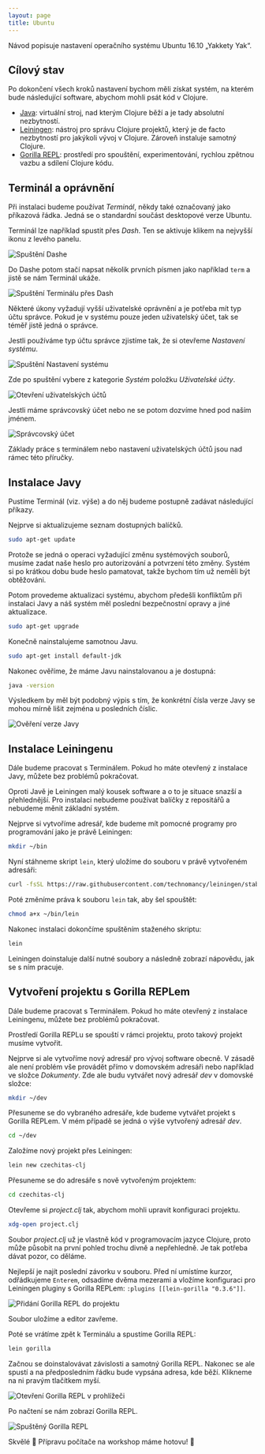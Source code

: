 ```yaml
---
layout: page
title: Ubuntu
---
```

Návod popisuje nastavení operačního systému Ubuntu 16.10 „Yakkety Yak“.

## Cílový stav

Po dokončení všech kroků nastavení bychom měli získat systém, na kterém bude následující software, abychom mohli psát kód v Clojure.

- [Java](https://java.com/): virtuální stroj, nad kterým Clojure běží a je tady absolutní nezbytností.
- [Leiningen](https://leiningen.org/): nástroj pro správu Clojure projektů, který je de facto nezbytností pro jakýkoli vývoj v Clojure. Zároveň instaluje samotný Clojure.
- [Gorilla REPL](http://gorilla-repl.org/index.html): prostředí pro spouštění, experimentování, rychlou zpětnou vazbu a sdílení Clojure kódu.


## Terminál a oprávnění

Při instalaci budeme používat *Terminál*, někdy také označovaný jako příkazová řádka. Jedná se o standardní součást desktopové verze Ubuntu.

Terminál lze například spustit přes *Dash*. Ten se aktivuje klikem na nejvyšší ikonu z levého panelu.

![Spuštění Dashe](images/ubuntu/launch-dash.png)

Do Dashe potom stačí napsat několik prvních písmen jako například `term` a jistě se nám Terminál ukáže.

![Spuštění Terminálu přes Dash](images/ubuntu/launch-terminal.png)

Některé úkony vyžadují vyšší uživatelské oprávnění a je potřeba mít typ účtu správce. Pokud je v systému pouze jeden uživatelský účet, tak se téměř jistě jedná o správce.

Jestli používáme typ účtu správce zjistíme tak, že si otevřeme *Nastavení systému*.

![Spuštění Nastavení systému](images/ubuntu/launch-system-settings.png)

Zde po spuštění vybere z kategorie *Systém* položku *Uživatelské účty*.

![Otevření uživatelských účtů](images/ubuntu/open-user-accounts.png)

Jestli máme správcovský účet nebo ne se potom dozvíme hned pod naším jménem.

![Správcovský účet](images/ubuntu/administrator-account.png)

Základy práce s terminálem nebo nastavení uživatelských účtů jsou nad rámec této příručky.


## Instalace Javy

Pustíme Terminál (viz. výše) a do něj budeme postupně zadávat následující příkazy.

Nejprve si aktualizujeme seznam dostupných balíčků.

```bash
sudo apt-get update
```

Protože se jedná o operaci vyžadující změnu systémových souborů, musíme zadat naše heslo pro autorizování a potvrzení této změny. Systém si po krátkou dobu bude heslo pamatovat, takže bychom tím už neměli být obtěžováni.

Potom provedeme aktualizaci systému, abychom předešli konfliktům při instalaci Javy a náš systém měl poslední bezpečnostní opravy a jiné aktualizace.

```bash
sudo apt-get upgrade
```

Konečně nainstalujeme samotnou Javu.

```bash
sudo apt-get install default-jdk
```

Nakonec ověříme, že máme Javu nainstalovanou a je dostupná:

```bash
java -version
```

Výsledkem by měl být podobný výpis s tím, že konkrétní čísla verze Javy se mohou mírně lišit zejména u posledních číslic.

![Ověření verze Javy](images/ubuntu/verify-java.png)


## Instalace Leiningenu

Dále budeme pracovat s Terminálem. Pokud ho máte otevřený z instalace Javy, můžete bez problémů pokračovat.

Oproti Javě je Leiningen malý kousek software a o to je situace snazší a přehlednější. Pro instalaci nebudeme používat balíčky z repositářů a nebudeme měnit základní systém.

Nejprve si vytvoříme adresář, kde budeme mít pomocné programy pro programování jako je právě Leiningen:

```bash
mkdir ~/bin
```

Nyní stáhneme skript `lein`, který uložíme do souboru v právě vytvořeném adresáři:

```bash
curl -fsSL https://raw.githubusercontent.com/technomancy/leiningen/stable/bin/lein > ~/bin/lein
```

Poté změníme práva k souboru `lein` tak, aby šel spouštět:

```bash
chmod a+x ~/bin/lein
```

Nakonec instalaci dokončíme spuštěním staženého skriptu:

```bash
lein
```

Leiningen doinstaluje další nutné soubory a následně zobrazí nápovědu, jak se s ním pracuje.


## Vytvoření projektu s Gorilla REPLem

Dále budeme pracovat s Terminálem. Pokud ho máte otevřený z instalace Leiningenu, můžete bez problémů pokračovat.

Prostředí Gorilla REPLu se spouští v rámci projektu, proto takový projekt musíme vytvořit.

Nejprve si ale vytvoříme nový adresář pro vývoj software obecně. V zásadě ale není problém vše provádět přímo v domovském adresáři nebo například ve složce *Dokumenty*. Zde ale budu vytvářet nový adresář *dev* v domovské složce:

```bash
mkdir ~/dev
```

Přesuneme se do vybraného adresáře, kde budeme vytvářet projekt s Gorilla REPLem. V mém případě se jedná o výše vytvořený adresář *dev*.

```bash
cd ~/dev
```

Založíme nový projekt přes Leiningen:

```bash
lein new czechitas-clj
```

Přesuneme se do adresáře s nově vytvořeným projektem:

```bash
cd czechitas-clj
```

Otevřeme si *project.clj* tak, abychom mohli upravit konfiguraci projektu.

```bash
xdg-open project.clj
```

Soubor *project.clj* už je vlastně kód v programovacím jazyce Clojure, proto může působit na první pohled trochu divně a nepřehledně. Je tak potřeba dávat pozor, co děláme.

Nejlepší je najít poslední závorku v souboru. Před ní umístíme kurzor, odřádkujeme `Enterem`, odsadíme dvěma mezerami a vložíme konfiguraci pro Leiningen pluginy s Gorilla REPLem: `:plugins [[lein-gorilla "0.3.6"]]`.

![Přidání Gorilla REPL do projektu](images/ubuntu/add-gorilla.png)

Soubor uložíme a editor zavřeme.

Poté se vrátíme zpět k Terminálu a spustíme Gorilla REPL:

```bash
lein gorilla
```

Začnou se doinstalovávat závislosti a samotný Gorilla REPL. Nakonec se ale spustí a na předposledním řádku bude vypsána adresa, kde běží. Klikneme na ni pravým tlačítkem myší.

![Otevření Gorilla REPL v prohlížeči](images/ubuntu/launch-gorilla.png)

Po načtení se nám zobrazí Gorilla REPL.

![Spuštěný Gorilla REPL](images/ubuntu/loaded-gorilla.png)

Skvělé 🙌 Přípravu počítače na workshop máme hotovu! 💪

